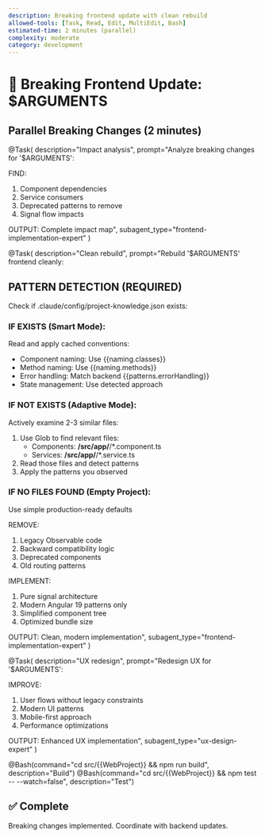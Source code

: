 ```yaml
---
description: Breaking frontend update with clean rebuild
allowed-tools: [Task, Read, Edit, MultiEdit, Bash]
estimated-time: 2 minutes (parallel)
complexity: moderate
category: development
---
```


# 🔨 Breaking Frontend Update: $ARGUMENTS

## Parallel Breaking Changes (2 minutes)

@Task(
  description="Impact analysis",
  prompt="Analyze breaking changes for '$ARGUMENTS':
  
  FIND:
  1. Component dependencies
  2. Service consumers
  3. Deprecated patterns to remove
  4. Signal flow impacts
  
  OUTPUT: Complete impact map",
  subagent_type="frontend-implementation-expert"
)

@Task(
  description="Clean rebuild",
  prompt="Rebuild '$ARGUMENTS' frontend cleanly:

  ## PATTERN DETECTION (REQUIRED)

  Check if .claude/config/project-knowledge.json exists:

  ### IF EXISTS (Smart Mode):
  Read and apply cached conventions:
  - Component naming: Use {{naming.classes}}
  - Method naming: Use {{naming.methods}}
  - Error handling: Match backend {{patterns.errorHandling}}
  - State management: Use detected approach

  ### IF NOT EXISTS (Adaptive Mode):
  Actively examine 2-3 similar files:
  1. Use Glob to find relevant files:
     - Components: **/src/app/**/*.component.ts
     - Services: **/src/app/**/*.service.ts
  2. Read those files and detect patterns
  3. Apply the patterns you observed

  ### IF NO FILES FOUND (Empty Project):
  Use simple production-ready defaults

  REMOVE:
  1. Legacy Observable code
  2. Backward compatibility logic
  3. Deprecated components
  4. Old routing patterns

  IMPLEMENT:
  1. Pure signal architecture
  2. Modern Angular 19 patterns only
  3. Simplified component tree
  4. Optimized bundle size

  OUTPUT: Clean, modern implementation",
  subagent_type="frontend-implementation-expert"
)

@Task(
  description="UX redesign",
  prompt="Redesign UX for '$ARGUMENTS':
  
  IMPROVE:
  1. User flows without legacy constraints
  2. Modern UI patterns
  3. Mobile-first approach
  4. Performance optimizations
  
  OUTPUT: Enhanced UX implementation",
  subagent_type="ux-design-expert"
)

@Bash(command="cd src/{{WebProject}} && npm run build", description="Build")
@Bash(command="cd src/{{WebProject}} && npm test -- --watch=false", description="Test")

## ✅ Complete
Breaking changes implemented. Coordinate with backend updates.